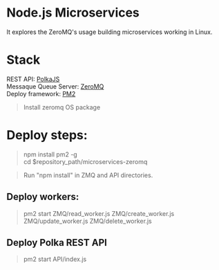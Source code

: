 # Node.js Microservices
It explores the ZeroMQ's usage building microservices working in Linux. <br/>
# Stack <br/>
REST API: [PolkaJS](https://github.com/lukeed/polka) <br/>
Messaque Queue Server: [ZeroMQ](http://zeromq.org/) <br/>
Deploy framework: [PM2](https://pm2.io/) <br/>

> Install zeromq OS package

# Deploy steps: <br/>
> npm install pm2 -g <br/>
> cd $repository_path/microservices-zeromq

> Run "npm install" in ZMQ and API directories.

## Deploy workers:
> pm2 start ZMQ/read_worker.js ZMQ/create_worker.js ZMQ/update_worker.js ZMQ/delete_worker.js

## Deploy Polka REST API
> pm2 start API/index.js
